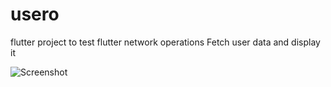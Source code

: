 # usero
flutter project to test flutter network operations
Fetch user data and display it


![Screenshot](screenshot.png)